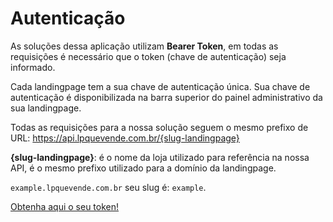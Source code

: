 # Autenticação

As soluções dessa aplicação utilizam **Bearer Token**, em todas as requisições é necessário que o token (chave de autenticação) seja informado. 

Cada landingpage tem a sua chave de autenticação única. Sua chave de autenticação é disponibilizada na barra superior do painel administrativo da sua landingpage.

Todas as requisições para a nossa solução seguem o mesmo prefixo de URL: https://api.lpquevende.com.br/{slug-landingpage}

**{slug-landingpage}**: é o nome da loja utilizado para referência na nossa API, é o mesmo prefixo utilizado para a domínio da landingpage.

`example.lpquevende.com.br` seu slug é: `example`.    

[Obtenha aqui o seu token!](url)